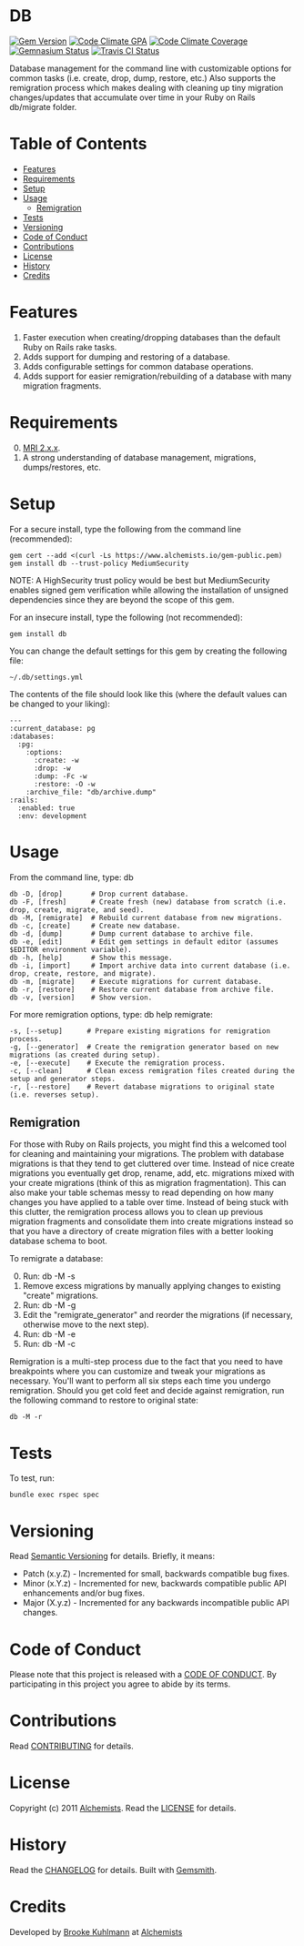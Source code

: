 # DB

[![Gem Version](https://badge.fury.io/rb/db.svg)](http://badge.fury.io/rb/db)
[![Code Climate GPA](https://codeclimate.com/github/bkuhlmann/db.svg)](https://codeclimate.com/github/bkuhlmann/db)
[![Code Climate Coverage](https://codeclimate.com/github/bkuhlmann/db/coverage.svg)](https://codeclimate.com/github/bkuhlmann/db)
[![Gemnasium Status](https://gemnasium.com/bkuhlmann/db.svg)](https://gemnasium.com/bkuhlmann/db)
[![Travis CI Status](https://secure.travis-ci.org/bkuhlmann/db.svg)](http://travis-ci.org/bkuhlmann/db)

Database management for the command line with customizable options for common tasks (i.e. create, drop, dump,
restore, etc.) Also supports the remigration process which makes dealing with cleaning up tiny migration
changes/updates that accumulate over time in your Ruby on Rails db/migrate folder.

<!-- START doctoc generated TOC please keep comment here to allow auto update -->
<!-- DON'T EDIT THIS SECTION, INSTEAD RE-RUN doctoc TO UPDATE -->
# Table of Contents

- [Features](#features)
- [Requirements](#requirements)
- [Setup](#setup)
- [Usage](#usage)
    - [Remigration](#remigration)
- [Tests](#tests)
- [Versioning](#versioning)
- [Code of Conduct](#code-of-conduct)
- [Contributions](#contributions)
- [License](#license)
- [History](#history)
- [Credits](#credits)

<!-- END doctoc generated TOC please keep comment here to allow auto update -->

# Features

1. Faster execution when creating/dropping databases than the default Ruby on Rails rake tasks.
2. Adds support for dumping and restoring of a database.
3. Adds configurable settings for common database operations.
4. Adds support for easier remigration/rebuilding of a database with many migration fragments.

# Requirements

0. [MRI 2.x.x](http://www.ruby-lang.org).
0. A strong understanding of database management, migrations, dumps/restores, etc.

# Setup

For a secure install, type the following from the command line (recommended):

    gem cert --add <(curl -Ls https://www.alchemists.io/gem-public.pem)
    gem install db --trust-policy MediumSecurity

NOTE: A HighSecurity trust policy would be best but MediumSecurity enables signed gem verification while
allowing the installation of unsigned dependencies since they are beyond the scope of this gem.

For an insecure install, type the following (not recommended):

    gem install db

You can change the default settings for this gem by creating the following file:

    ~/.db/settings.yml

The contents of the file should look like this (where the default values can be changed to your liking):

    ---
    :current_database: pg
    :databases:
      :pg:
        :options:
          :create: -w
          :drop: -w
          :dump: -Fc -w
          :restore: -O -w
        :archive_file: "db/archive.dump"
    :rails:
      :enabled: true
      :env: development

# Usage

From the command line, type: db

    db -D, [drop]       # Drop current database.
    db -F, [fresh]      # Create fresh (new) database from scratch (i.e. drop, create, migrate, and seed).
    db -M, [remigrate]  # Rebuild current database from new migrations.
    db -c, [create]     # Create new database.
    db -d, [dump]       # Dump current database to archive file.
    db -e, [edit]       # Edit gem settings in default editor (assumes $EDITOR environment variable).
    db -h, [help]       # Show this message.
    db -i, [import]     # Import archive data into current database (i.e. drop, create, restore, and migrate).
    db -m, [migrate]    # Execute migrations for current database.
    db -r, [restore]    # Restore current database from archive file.
    db -v, [version]    # Show version.

For more remigration options, type: db help remigrate:

    -s, [--setup]      # Prepare existing migrations for remigration process.
    -g, [--generator]  # Create the remigration generator based on new migrations (as created during setup).
    -e, [--execute]    # Execute the remigration process.
    -c, [--clean]      # Clean excess remigration files created during the setup and generator steps.
    -r, [--restore]    # Revert database migrations to original state (i.e. reverses setup).

## Remigration

For those with Ruby on Rails projects, you might find this a welcomed tool for cleaning and maintaining your
migrations. The problem with database migrations is that they tend to get cluttered over time. Instead of
nice create migrations you eventually get drop, rename, add, etc. migrations mixed with your create migrations
(think of this as migration fragmentation). This can also make your table schemas messy to read depending on
how many changes you have applied to a table over time. Instead of being stuck with this clutter, the
remigration process allows you to clean up previous migration fragments and consolidate them into create
migrations instead so that you have a directory of create migration files with a better looking database
schema to boot.

To remigrate a database:

0. Run: db -M -s
0. Remove excess migrations by manually applying changes to existing "create" migrations.
0. Run: db -M -g
0. Edit the "remigrate_generator" and reorder the migrations (if necessary, otherwise move to the next step).
0. Run: db -M -e
0. Run: db -M -c

Remigration is a multi-step process due to the fact that you need to have breakpoints where you can customize
and tweak your migrations as necessary. You'll want to perform all six steps each time you undergo remigration.
Should you get cold feet and decide against remigration, run the following command to restore to original state:

    db -M -r

# Tests

To test, run:

    bundle exec rspec spec

# Versioning

Read [Semantic Versioning](http://semver.org) for details. Briefly, it means:

- Patch (x.y.Z) - Incremented for small, backwards compatible bug fixes.
- Minor (x.Y.z) - Incremented for new, backwards compatible public API enhancements and/or bug fixes.
- Major (X.y.z) - Incremented for any backwards incompatible public API changes.

# Code of Conduct

Please note that this project is released with a [CODE OF CONDUCT](CODE_OF_CONDUCT.md). By participating in this project
you agree to abide by its terms.

# Contributions

Read [CONTRIBUTING](CONTRIBUTING.md) for details.

# License

Copyright (c) 2011 [Alchemists](https://www.alchemists.io).
Read the [LICENSE](LICENSE.md) for details.

# History

Read the [CHANGELOG](CHANGELOG.md) for details.
Built with [Gemsmith](https://github.com/bkuhlmann/gemsmith).

# Credits

Developed by [Brooke Kuhlmann](https://www.alchemists.io) at [Alchemists](https://www.alchemists.io)
